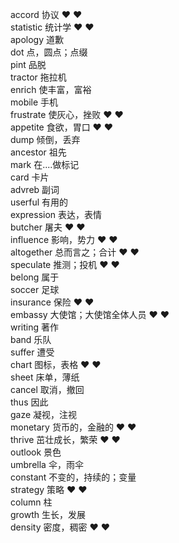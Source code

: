 accord 协议 &hearts; &hearts;  
statistic 统计学  &hearts; &hearts;  
apology 道歉  
dot 点，圆点；点缀  
pint 品脱  
tractor 拖拉机  
enrich 使丰富，富裕  
mobile 手机  
frustrate 使灰心，挫败  &hearts; &hearts;  
appetite 食欲，胃口  &hearts; &hearts;  
dump 倾倒，丢弃  
ancestor 祖先  
mark 在....做标记  
card 卡片  
advreb 副词  
userful 有用的  
expression 表达，表情  
butcher 屠夫  &hearts; &hearts;  
influence 影响，势力 &hearts; &hearts;  
altogether 总而言之；合计 &hearts; &hearts;  
speculate 推测；投机 &hearts; &hearts;  
belong 属于  
soccer 足球  
insurance 保险 &hearts; &hearts;  
embassy 大使馆；大使馆全体人员 &hearts; &hearts;  
writing 著作  
band 乐队  
suffer 遭受  
chart 图标，表格 &hearts; &hearts;  
sheet 床单，薄纸  
cancel 取消，撤回  
thus 因此  
gaze 凝视，注视  
monetary 货币的，金融的 &hearts; &hearts;  
thrive 茁壮成长，繁荣 &hearts; &hearts;  
outlook 景色  
umbrella 伞，雨伞   
constant 不变的，持续的；变量  
strategy 策略 &hearts; &hearts;  
column 柱  
growth 生长，发展  
density 密度，稠密 &hearts; &hearts; 